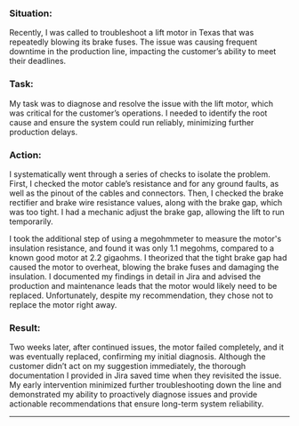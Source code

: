 ### **Situation:**
Recently, I was called to troubleshoot a lift motor in Texas that was repeatedly blowing its brake fuses. The issue was causing frequent downtime in the production line, impacting the customer’s ability to meet their deadlines.

### **Task:**
My task was to diagnose and resolve the issue with the lift motor, which was critical for the customer’s operations. I needed to identify the root cause and ensure the system could run reliably, minimizing further production delays.

### **Action:**
I systematically went through a series of checks to isolate the problem. First, I checked the motor cable’s resistance and for any ground faults, as well as the pinout of the cables and connectors. Then, I checked the brake rectifier and brake wire resistance values, along with the brake gap, which was too tight. I had a mechanic adjust the brake gap, allowing the lift to run temporarily.

I took the additional step of using a megohmmeter to measure the motor's insulation resistance, and found it was only 1.1 megohms, compared to a known good motor at 2.2 gigaohms. I theorized that the tight brake gap had caused the motor to overheat, blowing the brake fuses and damaging the insulation. I documented my findings in detail in Jira and advised the production and maintenance leads that the motor would likely need to be replaced. Unfortunately, despite my recommendation, they chose not to replace the motor right away.

### **Result:**
Two weeks later, after continued issues, the motor failed completely, and it was eventually replaced, confirming my initial diagnosis. Although the customer didn’t act on my suggestion immediately, the thorough documentation I provided in Jira saved time when they revisited the issue. My early intervention minimized further troubleshooting down the line and demonstrated my ability to proactively diagnose issues and provide actionable recommendations that ensure long-term system reliability.

---


